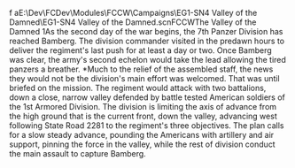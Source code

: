 f aE:\Dev\FCDev\Modules\FCCW\Campaigns\EG1-SN4 Valley of the Damned\EG1-SN4 Valley of the Damned.scnFCCWThe Valley of the Damned 1As the second day of the war begins, the 7th Panzer Division has reached Bamberg. The division commander visited in the predawn hours to deliver the regiment's last push for at least a day or two. Once Bamberg was clear, the army's second echelon would take the lead allowing the tired panzers a breather. *Much to the relief of the assembled staff, the news they would not be the division's main effort was welcomed. That was until briefed on the mission. The regiment would attack with two battalions, down a close, narrow valley defended by battle tested American soldiers of the 1st Armored Division.  The division is limiting the axis of advance from the high ground that is the current front, down the valley, advancing west following State Road 2281 to the regiment's three objectives. The plan calls for a slow steady advance, pounding the Americans with artillery and air support, pinning the force in the valley, while the rest of division conduct the main assault to capture Bamberg.
